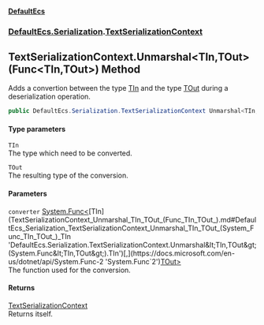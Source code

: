 #### [DefaultEcs](index.md 'index')
### [DefaultEcs.Serialization](index.md#DefaultEcs_Serialization 'DefaultEcs.Serialization').[TextSerializationContext](TextSerializationContext.md 'DefaultEcs.Serialization.TextSerializationContext')
## TextSerializationContext.Unmarshal&lt;TIn,TOut&gt;(Func&lt;TIn,TOut&gt;) Method
Adds a convertion between the type [TIn](TextSerializationContext_Unmarshal_TIn_TOut_(Func_TIn_TOut_).md#DefaultEcs_Serialization_TextSerializationContext_Unmarshal_TIn_TOut_(System_Func_TIn_TOut_)_TIn 'DefaultEcs.Serialization.TextSerializationContext.Unmarshal&lt;TIn,TOut&gt;(System.Func&lt;TIn,TOut&gt;).TIn') and the type [TOut](TextSerializationContext_Unmarshal_TIn_TOut_(Func_TIn_TOut_).md#DefaultEcs_Serialization_TextSerializationContext_Unmarshal_TIn_TOut_(System_Func_TIn_TOut_)_TOut 'DefaultEcs.Serialization.TextSerializationContext.Unmarshal&lt;TIn,TOut&gt;(System.Func&lt;TIn,TOut&gt;).TOut') during a deserialization operation.  
```csharp
public DefaultEcs.Serialization.TextSerializationContext Unmarshal<TIn,TOut>(System.Func<TIn,TOut> converter);
```
#### Type parameters
<a name='DefaultEcs_Serialization_TextSerializationContext_Unmarshal_TIn_TOut_(System_Func_TIn_TOut_)_TIn'></a>
`TIn`  
The type which need to be converted.
  
<a name='DefaultEcs_Serialization_TextSerializationContext_Unmarshal_TIn_TOut_(System_Func_TIn_TOut_)_TOut'></a>
`TOut`  
The resulting type of the conversion.
  
#### Parameters
<a name='DefaultEcs_Serialization_TextSerializationContext_Unmarshal_TIn_TOut_(System_Func_TIn_TOut_)_converter'></a>
`converter` [System.Func&lt;](https://docs.microsoft.com/en-us/dotnet/api/System.Func-2 'System.Func`2')[TIn](TextSerializationContext_Unmarshal_TIn_TOut_(Func_TIn_TOut_).md#DefaultEcs_Serialization_TextSerializationContext_Unmarshal_TIn_TOut_(System_Func_TIn_TOut_)_TIn 'DefaultEcs.Serialization.TextSerializationContext.Unmarshal&lt;TIn,TOut&gt;(System.Func&lt;TIn,TOut&gt;).TIn')[,](https://docs.microsoft.com/en-us/dotnet/api/System.Func-2 'System.Func`2')[TOut](TextSerializationContext_Unmarshal_TIn_TOut_(Func_TIn_TOut_).md#DefaultEcs_Serialization_TextSerializationContext_Unmarshal_TIn_TOut_(System_Func_TIn_TOut_)_TOut 'DefaultEcs.Serialization.TextSerializationContext.Unmarshal&lt;TIn,TOut&gt;(System.Func&lt;TIn,TOut&gt;).TOut')[&gt;](https://docs.microsoft.com/en-us/dotnet/api/System.Func-2 'System.Func`2')  
The function used for the conversion.
  
#### Returns
[TextSerializationContext](TextSerializationContext.md 'DefaultEcs.Serialization.TextSerializationContext')  
Returns itself.
